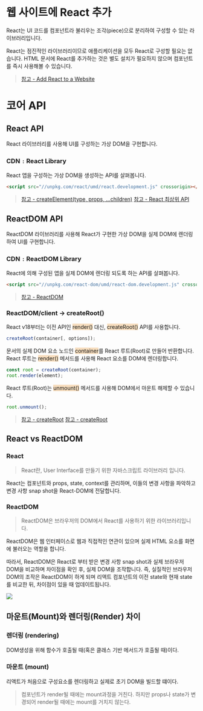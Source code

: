 # 웹 사이트에 React 추가
React는 UI 코드를 컴포넌트라 불리우는 조각(piece)으로 분리하여 구성할 수 있는 라이브러리입니다. 

React는 점진적인 라이브러리이므로 애플리케이션을 모두 React로 구성할 필요는 없습니다. HTML 문서에 React를 추가하는 것은 별도 설치가 필요하지 않으며 컴포넌트를 즉시 사용해볼 수 있습니다.

> [참고 - Add React to a Website](https://beta.reactjs.org/learn/add-react-to-a-website)

# 코어 API

## React API
React 라이브러리를 사용해 UI를 구성하는 가상 DOM을 구현합니다.

### CDN﹕React Library
React 앱을 구성하는 가상 DOM을 생성하는 API를 살펴봅니다.
``` html
<script src="//unpkg.com/react/umd/react.development.js" crossorigin></script>
```

> [참고 - createElement(type, props, ...children)](https://beta.reactjs.org/reference/react/createElement#createelement)
> [참고 - React 최상위 API](https://ko.reactjs.org/docs/react-api.html#createelement)

## ReactDOM API
ReactDOM 라이브러리를 사용해 React가 구현한 가상 DOM을 실제 DOM에 렌더링하여 UI를 구현합니다.

### CDN﹕ReactDOM Library
React에 의해 구성된 앱을 실제 DOM에 렌더링 되도록 하는 API를 살펴봅니다.
``` html
<script src="//unpkg.com/react-dom/umd/react-dom.development.js" crossorigin></script>
```

>[참고 - ReactDOM](https://ko.reactjs.org/docs/react-dom.html#render)

### ReactDOM/client → createRoot()
React v18부터는 이전 API인 <span style="background-color:#F7DDBE">render()</span> 대신, <span style="background-color:#F7DDBE">createRoot()</span> API를 사용합니다.

```javascript
createRoot(container[, options]);
```

문서의 실제 DOM 요소 노드인 <span style="background-color:#F7DDBE">container</span>를 React 루트(Root)로 만들어 반환합니다. 
React 루트는 <span style="background-color:#F7DDBE">render()</span> 메서드를 사용해 React 요소를 DOM에 렌더링합니다.

```javascript
const root = createRoot(container);
root.render(element);
```

React 루트(Root)는 <span style="background-color:#F7DDBE">unmount()</span> 메서드를 사용해 DOM에서 마운트 해제할 수 있습니다.
```javascript
root.unmount();
```

> [참고 - createRoot](https://beta.reactjs.org/reference/react-dom/client/createRoot)
> [참고 - createRoot](https://reactjs.org/docs/react-dom-client.html#createroot)

## React vs ReactDOM
### React
> React란, User Interface를 만들기 위한 자바스크립트 라이브러리 입니다.

React는 컴포넌트와 props, state, context를 관리하며, 이들의 변경 사항을 파악하고 변경 사항 snap shot을 React-DOM에 전달합니다.

### ReactDOM
> ReactDOM은 브라우저의 DOM에서 React를 사용하기 위한 라이브러리입니다.

ReactDOM은 웹 인터페이스로 웹과 직접적인 연관이 있으며 실제 HTML 요소를 화면에 불러오는 역할을 합니다.

따라서, ReactDOM은 React로 부터 받은 변경 사항 snap shot과 실제 브라우저 DOM을 비교하며 차이점을 확인 후, 실제 DOM을 조작합니다.
즉, 실질적인 브라우저 DOM의 조작은 ReactDOM이 하게 되며 리액트 컴포넌트의 이전 state와 현재 state를 비교한 뒤, 차이점이 있을 때 업데이트됩니다.

![](https://i.imgur.com/rBZjnxT.png)

## 마운트(Mount)와 렌더링(Render) 차이
### 렌더링 (rendering)
DOM생성을 위해 함수가 호출될 때(혹은 클래스 기반 메서드가 호출될 때)이다.

### 마운트 (mount)
리액트가 처음으로 구성요소를 렌더링하고 실제로 초기 DOM을 빌드할 떄이다.

> 컴포넌트가 render될 때에는 mount과정을 거친다. 하지만 props나 state가 변경되어 render될 때에는 mount를 거치지 않는다.